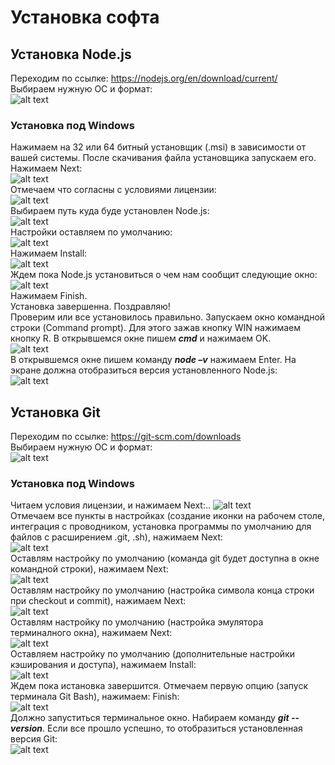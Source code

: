 # Установка софта

## Установка Node.js

Переходим по ссылке: https://nodejs.org/en/download/current/  
Выбираем нужную ОС и формат:  
![alt text](img/setup_nodejs_win_001.png "Node.js download page")  

### Установка под Windows

Нажимаем на 32 или 64 битный установщик (.msi) в зависимости от вашей системы. После скачивания файла установщика запускаем его.  
Нажимаем Next:  
![alt text](img/setup_nodejs_win_002.png "Welcome to setup wizard")  
Отмечаем что согласны с условиями лицензии:  
![alt text](img/setup_nodejs_win_003.png "End-User License Agreement")  
Выбираем путь куда буде установлен Node.js:  
![alt text](img/setup_nodejs_win_004.png "Node.js install destination folder")  
Настройки оставляем по умолчанию:  
![alt text](img/setup_nodejs_win_005.png "Custom setup")  
Нажимаем Install:  
![alt text](img/setup_nodejs_win_006.png "Ready to install")  
Ждем пока Node.js установиться о чем нам сообщит следующие окно:
![alt text](img/setup_nodejs_win_007.png "Completed install")  
Нажимаем Finish.  
Установка завершенна. Поздравляю!  
Проверим или все установилось правильно. Запускаем окно командной строки (Command prompt). Для этого зажав кнопку WIN нажимаем кнопку R. В открывшемся окне пишем ***cmd*** и нажимаем OK.  
![alt text](img/setup_nodejs_win_008.png "Run window")  
В открывшемся окне пишем команду ***node –v*** нажимаем Enter. На экране должна отобразиться версия установленного Node.js:  
![alt text](img/setup_nodejs_win_009.png "Command prompt")  

## Установка Git

Переходим по ссылке: https://git-scm.com/downloads  
Выбираем нужную ОС и формат:  
![alt text](img/setup_git_win_001.png "Git download page")  

### Установка под Windows

Читаем условия лицензии, и нажимаем Next:..
![alt text](img/setup_git_win_002.png "GNU General Public License")  
Отмечаем все пункты в настройках (создание иконки на рабочем столе, интеграция с проводником, установка программы по умолчанию для файлов с расширением .git, .sh), нажимаем Next:  
![alt text](img/setup_git_win_003.png "Select components")  
Оставлям настройку по умолчанию (команда git будет доступна в окне командной строки), нажимаем Next:  
![alt text](img/setup_git_win_004.png "git PATH setup")  
Оставлям настройку по умолчанию (настройка символа конца строки при checkout и commit), нажимаем Next:  
![alt text](img/setup_git_win_005.png "setup line ending conversion")  
Оставлям настройку по умолчанию (настройка эмулятора терминалного окна), нажимаем Next:  
![alt text](img/setup_git_win_006.png "configure terminal emulator")  
Оставляeм настройку по умолчанию (дополнительные настройки кэширования и доступа), нажимаем Install:  
![alt text](img/setup_git_win_007.png "extra options")  
Ждем пока истановка завершится. Отмечаем первую опцию (запуск терминала Git Bash), нажимаем: Finish:  
![alt text](img/setup_git_win_008.png "complete installation")  
Должно запуститься терминальное окно. Набираем команду ***git --version***. Если все прошло успешно, то отобразиться установленная версия Git:  
![alt text](img/setup_git_win_009.png "check git version in teminal")  